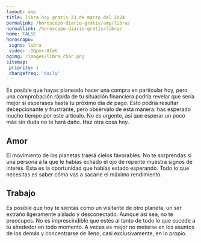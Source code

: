 ```yaml
---
layout: amp
title: libra hoy gratis 23 de marzo del 2024 
permalink: /horoscopo-diario-gratis/amp/libra/
normallink: /horoscopo-diario-gratis/libra/
home: FALSE
horoscopo:
 signo: libra
 video: -DQpmrrAIeU
ogimg: /images/libra_char.png
sitemap:
 priority: 1
 changefreq: 'daily'
---
```



Es posible que hayas planeado hacer una compra en particular hoy, pero una comprobación rápida de tu situación financiera podría revelar que sería mejor si esperases hasta tu próximo día de pago. Esto podría resultar decepcionante y frustrante, pero obsérvalo de esta manera: has esperado mucho tiempo por este artículo. No es urgente, así que esperar un poco más sin duda no te hará daño. Haz otra cosa hoy.

## Amor

El movimiento de los planetas traerá cielos favorables. No te sorprendas si una persona a la que le habías echado el ojo de repente muestra signos de interés. Esta es la oportunidad que habías estado esperando. Todo lo que necesitas es saber cómo vas a sacarle el máximo rendimiento.

## Trabajo

Es posible que hoy te sientas como un visitante de otro planeta, un ser extraño ligeramente aislado y desconectado. Aunque así sea, no te preocupes. No es imprescindible que estés al tanto de todo lo que sucede a tu alrededor en todo momento. A veces es mejor no meterse en los asuntos de los demás y concentrarse de lleno, casi exclusivamente, en lo propio.